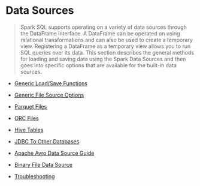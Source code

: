# Data Sources

> Spark SQL supports operating on a variety of data sources through the DataFrame interface. A DataFrame can be operated on using relational transformations and can also be used to create a temporary view. Registering a DataFrame as a temporary view allows you to run SQL queries over its data. This section describes the general methods for loading and saving data using the Spark Data Sources and then goes into specific options that are available for the built-in data sources.

- [Generic Load/Save Functions]()

- [Generic File Source Options]()

- [Parquet Files]()

- [ORC Files]()

- [Hive Tables]()

- [JDBC To Other Databases]()

- [Apache Avro Data Source Guide]()

- [Binary File Data Source]()

- [Troubleshooting]()